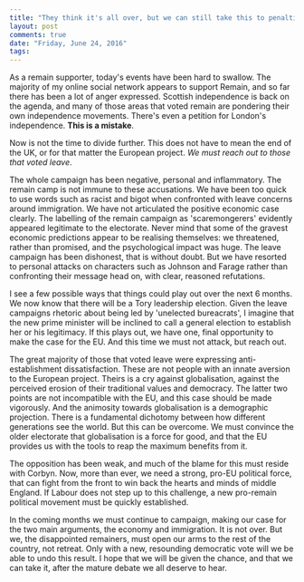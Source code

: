 ```yaml
---
title: "They think it's all over, but we can still take this to penalties"
layout: post
comments: true
date: "Friday, June 24, 2016"
tags:
---
```


As a remain supporter, today's events have been hard to swallow. The majority of my online social network appears to support Remain, and so far there has been a lot of anger expressed. Scottish independence is back on the agenda, and many of those areas that voted remain are pondering their own independence movements. There's even a petition for London's independence. **This is a mistake**.

Now is not the time to divide further. This does not have to mean the end of the UK, or for that matter the European project. *We must reach out to those that voted leave*.

The whole campaign has been negative, personal and inflammatory. The remain camp is not immune to these accusations. We have been too quick to use words such as racist and bigot when confronted with leave concerns around immigration. We have not articulated the positive economic case clearly. The labelling of the remain campaign as 'scaremongerers' evidently appeared legitimate to the electorate. Never mind that some of the gravest economic predictions appear to be realising themselves: we threatened, rather than promised, and the psychological impact was huge. The leave campaign has been dishonest, that is without doubt. But we have resorted to personal attacks on characters such as Johnson and Farage rather than confronting their message head on, with clear, reasoned refutations.

I see a few possible ways that things could play out over the next 6 months. We now know that there will be a Tory leadership election. Given the leave campaigns rhetoric about being led by 'unelected bureacrats', I imagine that the new prime minister will be inclined to call a general election to establish her or his legitimacy. If this plays out, we have one, final opportunity to make the case for the EU. And this time we must not attack, but reach out.

The great majority of those that voted leave were expressing anti-establishment dissatisfaction. These are not people with an innate aversion to the European project. Theirs is a cry against globalisation, against the perceived erosion of their traditional values and democracy. The latter two points are not incompatible with the EU, and this case should be made vigorously. And the animosity towards globalisation is a demographic projection. There is a fundamental dichotomy between how different generations see the world. But this can be overcome. We must convince the older electorate that globalisation is a force for good, and that the EU provides us with the tools to reap the maximum benefits from it.

The opposition has been weak, and much of the blame for this must reside with Corbyn. Now, more than ever, we need a strong, pro-EU political force, that can fight from the front to win back the hearts and minds of middle England. If Labour does not step up to this challenge, a new pro-remain political movement must be quickly established.

In the coming months we must continue to campaign, making our case for the two main arguments, the economy and immigration. It is not over. But we, the disappointed remainers, must open our arms to the rest of the country, not retreat. Only with a new, resounding democratic vote will we be able to undo this result. I hope that we will be given the chance, and that we can take it, after the mature debate we all deserve to hear.


